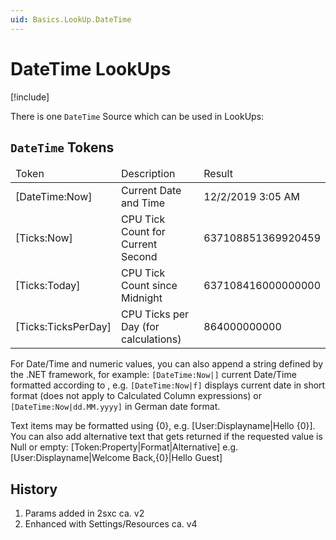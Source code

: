 ```yaml
---
uid: Basics.LookUp.DateTime
---
```


# DateTime LookUps

[!include[](~/basics/stack/_shared-float-summary.md)]
<style>.context-box-summary .lookup-sources { visibility: visible; } </style>

There is one `DateTime` Source which can be used in LookUps:

## `DateTime` Tokens


<table summary="" border="0" cellpadding="2" cellspacing="3" width="100%">
    <thead>
        <tr>
            <td>Token</td>
            <td>Description</td>
            <td>Result</td>
        </tr>
    </thead>
    <tr>
        <td>&#91;DateTime:Now]</td>
        <td>Current Date and Time</td>
        <td>12/2/2019 3:05 AM</td>
    </tr>
    <tr>
        <td>&#91;Ticks:Now]</td>
        <td>CPU Tick Count for Current Second</td>
        <td>637108851369920459</td>
    </tr>
    <tr>
        <td>&#91;Ticks:Today]</td>
        <td>CPU Tick Count since Midnight</td>
        <td>637108416000000000</td>
    </tr>
    <tr>
        <td>&#91;Ticks:TicksPerDay] </td>
        <td>CPU Ticks per Day (for calculations)</td>
        <td>864000000000 </td>
    </tr>
</table>

For Date/Time and numeric values, you can also append a string defined by the .NET framework, for example: `[DateTime:Now|]` current Date/Time formatted according to , e.g. `[DateTime:Now|f]` displays current date in short format (does not apply to Calculated Column expressions) or `[DateTime:Now|dd.MM.yyyy]` in German date format. 

Text items may be formatted using {0}, e.g. [User:Displayname|Hello {0}]. You can also add alternative text that gets returned if the requested value is Null or empty: [Token:Property|Format|Alternative] e.g. [User:Displayname|Welcome Back,{0}|Hello Guest]




## History

1. Params added in 2sxc ca. v2
1. Enhanced with Settings/Resources ca. v4

